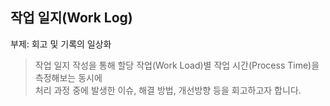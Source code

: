 ## 작업 일지(Work Log)

부제: 회고 및 기록의 일상화 

> 작업 일지 작성을 통해 할당 작업(Work Load)별 작업 시간(Process Time)을 측정해보는 동시에  
> 처리 과정 중에 발생한 이슈, 해결 방법, 개선방향 등을 회고하고자 합니다.

###

<!--time-->
<!--action item-->
<!--accomplished-->
<!--planned-->
<!--expectations-->
<!--status-->
<!--description-->
<!--comments-->
<!--issue-->



